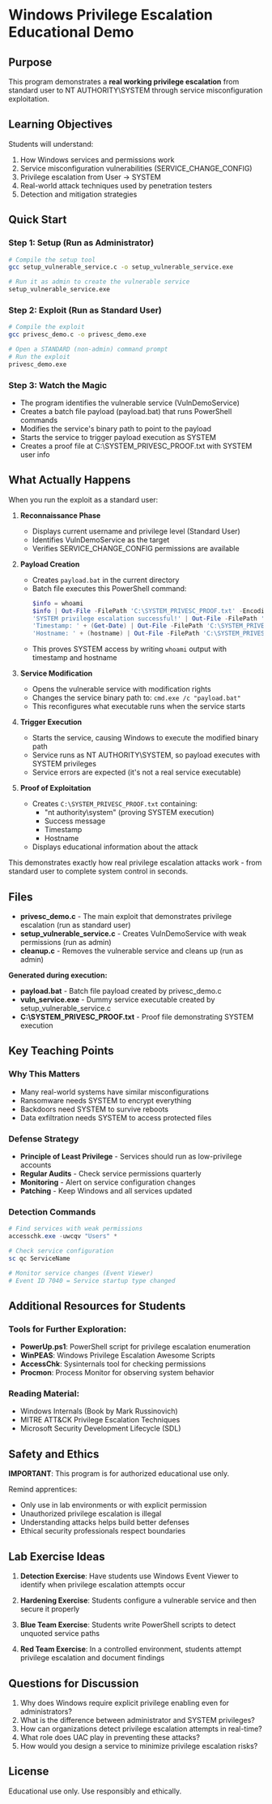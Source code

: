 # Windows Privilege Escalation Educational Demo

## Purpose
This program demonstrates a **real working privilege escalation** from standard user to NT AUTHORITY\SYSTEM through service misconfiguration exploitation.

## Learning Objectives
Students will understand:
1. How Windows services and permissions work
2. Service misconfiguration vulnerabilities (SERVICE_CHANGE_CONFIG)
3. Privilege escalation from User -> SYSTEM
4. Real-world attack techniques used by penetration testers
5. Detection and mitigation strategies

## Quick Start

### Step 1: Setup (Run as Administrator)
```bash
# Compile the setup tool
gcc setup_vulnerable_service.c -o setup_vulnerable_service.exe

# Run it as admin to create the vulnerable service
setup_vulnerable_service.exe
```

### Step 2: Exploit (Run as Standard User)
```bash
# Compile the exploit
gcc privesc_demo.c -o privesc_demo.exe

# Open a STANDARD (non-admin) command prompt
# Run the exploit
privesc_demo.exe
```

### Step 3: Watch the Magic
- The program identifies the vulnerable service (VulnDemoService)
- Creates a batch file payload (payload.bat) that runs PowerShell commands
- Modifies the service's binary path to point to the payload
- Starts the service to trigger payload execution as SYSTEM
- Creates a proof file at C:\SYSTEM_PRIVESC_PROOF.txt with SYSTEM user info

## What Actually Happens

When you run the exploit as a standard user:

1. **Reconnaissance Phase**
   - Displays current username and privilege level (Standard User)
   - Identifies VulnDemoService as the target
   - Verifies SERVICE_CHANGE_CONFIG permissions are available

2. **Payload Creation**
   - Creates `payload.bat` in the current directory
   - Batch file executes this PowerShell command:
     ```powershell
     $info = whoami
     $info | Out-File -FilePath 'C:\SYSTEM_PRIVESC_PROOF.txt' -Encoding ASCII
     'SYSTEM privilege escalation successful!' | Out-File -FilePath 'C:\SYSTEM_PRIVESC_PROOF.txt' -Append
     'Timestamp: ' + (Get-Date) | Out-File -FilePath 'C:\SYSTEM_PRIVESC_PROOF.txt' -Append
     'Hostname: ' + (hostname) | Out-File -FilePath 'C:\SYSTEM_PRIVESC_PROOF.txt' -Append
     ```
   - This proves SYSTEM access by writing `whoami` output with timestamp and hostname

3. **Service Modification**
   - Opens the vulnerable service with modification rights
   - Changes the service binary path to: `cmd.exe /c "payload.bat"`
   - This reconfigures what executable runs when the service starts

4. **Trigger Execution**
   - Starts the service, causing Windows to execute the modified binary path
   - Service runs as NT AUTHORITY\SYSTEM, so payload executes with SYSTEM privileges
   - Service errors are expected (it's not a real service executable)

5. **Proof of Exploitation**
   - Creates `C:\SYSTEM_PRIVESC_PROOF.txt` containing:
     - "nt authority\system" (proving SYSTEM execution)
     - Success message
     - Timestamp
     - Hostname
   - Displays educational information about the attack

This demonstrates exactly how real privilege escalation attacks work - from standard user to complete system control in seconds.

## Files

- **privesc_demo.c** - The main exploit that demonstrates privilege escalation (run as standard user)
- **setup_vulnerable_service.c** - Creates VulnDemoService with weak permissions (run as admin)
- **cleanup.c** - Removes the vulnerable service and cleans up (run as admin)

**Generated during execution:**
- **payload.bat** - Batch file payload created by privesc_demo.c
- **vuln_service.exe** - Dummy service executable created by setup_vulnerable_service.c
- **C:\SYSTEM_PRIVESC_PROOF.txt** - Proof file demonstrating SYSTEM execution

## Key Teaching Points

### Why This Matters
- Many real-world systems have similar misconfigurations
- Ransomware needs SYSTEM to encrypt everything
- Backdoors need SYSTEM to survive reboots
- Data exfiltration needs SYSTEM to access protected files

### Defense Strategy
- **Principle of Least Privilege** - Services should run as low-privilege accounts
- **Regular Audits** - Check service permissions quarterly
- **Monitoring** - Alert on service configuration changes
- **Patching** - Keep Windows and all services updated

### Detection Commands
```powershell
# Find services with weak permissions
accesschk.exe -uwcqv "Users" *

# Check service configuration
sc qc ServiceName

# Monitor service changes (Event Viewer)
# Event ID 7040 = Service startup type changed
```

## Additional Resources for Students

### Tools for Further Exploration:
- **PowerUp.ps1**: PowerShell script for privilege escalation enumeration
- **WinPEAS**: Windows Privilege Escalation Awesome Scripts
- **AccessChk**: Sysinternals tool for checking permissions
- **Procmon**: Process Monitor for observing system behavior

### Reading Material:
- Windows Internals (Book by Mark Russinovich)
- MITRE ATT&CK Privilege Escalation Techniques
- Microsoft Security Development Lifecycle (SDL)

## Safety and Ethics

**IMPORTANT**: This program is for authorized educational use only.

Remind apprentices:
- Only use in lab environments or with explicit permission
- Unauthorized privilege escalation is illegal
- Understanding attacks helps build better defenses
- Ethical security professionals respect boundaries

## Lab Exercise Ideas

1. **Detection Exercise**: Have students use Windows Event Viewer to identify when privilege escalation attempts occur

2. **Hardening Exercise**: Students configure a vulnerable service and then secure it properly

3. **Blue Team Exercise**: Students write PowerShell scripts to detect unquoted service paths

4. **Red Team Exercise**: In a controlled environment, students attempt privilege escalation and document findings

## Questions for Discussion

1. Why does Windows require explicit privilege enabling even for administrators?
2. What is the difference between administrator and SYSTEM privileges?
3. How can organizations detect privilege escalation attempts in real-time?
4. What role does UAC play in preventing these attacks?
5. How would you design a service to minimize privilege escalation risks?

## License
Educational use only. Use responsibly and ethically.
